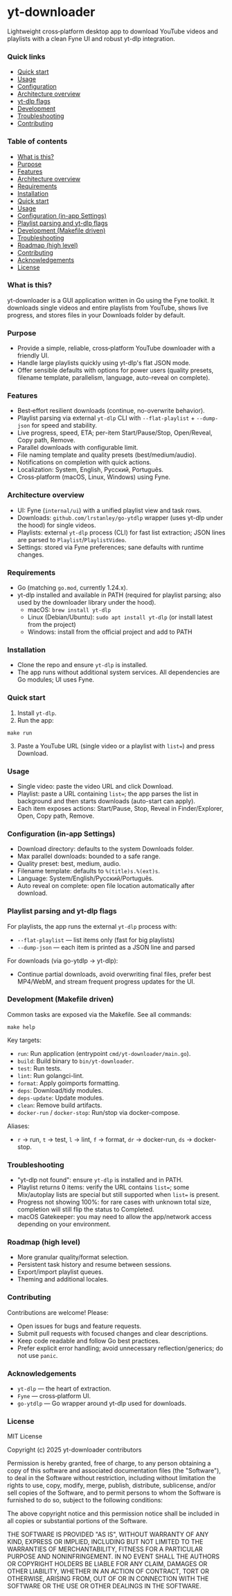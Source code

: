 # yt-downloader

Lightweight cross‑platform desktop app to download YouTube videos and playlists with a clean Fyne UI and robust yt-dlp integration.

### Quick links
- [Quick start](#quick-start)
- [Usage](#usage)
- [Configuration](#configuration-in-app-settings)
- [Architecture overview](#architecture-overview)
- [yt-dlp flags](#playlist-parsing-and-yt-dlp-flags)
- [Development](#development-makefile-driven)
- [Troubleshooting](#troubleshooting)
- [Contributing](#contributing)

### Table of contents
- [What is this?](#what-is-this)
- [Purpose](#purpose)
- [Features](#features)
- [Architecture overview](#architecture-overview)
- [Requirements](#requirements)
- [Installation](#installation)
- [Quick start](#quick-start)
- [Usage](#usage)
- [Configuration (in-app Settings)](#configuration-in-app-settings)
- [Playlist parsing and yt-dlp flags](#playlist-parsing-and-yt-dlp-flags)
- [Development (Makefile driven)](#development-makefile-driven)
- [Troubleshooting](#troubleshooting)
- [Roadmap (high level)](#roadmap-high-level)
- [Contributing](#contributing)
- [Acknowledgements](#acknowledgements)
- [License](#license)

### What is this?
yt-downloader is a GUI application written in Go using the Fyne toolkit. It downloads single videos and entire playlists from YouTube, shows live progress, and stores files in your Downloads folder by default.

### Purpose
- Provide a simple, reliable, cross‑platform YouTube downloader with a friendly UI.
- Handle large playlists quickly using yt-dlp's flat JSON mode.
- Offer sensible defaults with options for power users (quality presets, filename template, parallelism, language, auto-reveal on complete).

### Features
- Best‑effort resilient downloads (continue, no-overwrite behavior).
- Playlist parsing via external `yt-dlp` CLI with `--flat-playlist` + `--dump-json` for speed and stability.
- Live progress, speed, ETA; per-item Start/Pause/Stop, Open/Reveal, Copy path, Remove.
- Parallel downloads with configurable limit.
- File naming template and quality presets (best/medium/audio).
- Notifications on completion with quick actions.
- Localization: System, English, Русский, Português.
- Cross‑platform (macOS, Linux, Windows) using Fyne.

### Architecture overview
- UI: Fyne (`internal/ui`) with a unified playlist view and task rows.
- Downloads: `github.com/lrstanley/go-ytdlp` wrapper (uses yt-dlp under the hood) for single videos.
- Playlists: external `yt-dlp` process (CLI) for fast list extraction; JSON lines are parsed to `Playlist`/`PlaylistVideo`.
- Settings: stored via Fyne preferences; sane defaults with runtime changes.

### Requirements
- Go (matching `go.mod`, currently 1.24.x).
- yt-dlp installed and available in PATH (required for playlist parsing; also used by the downloader library under the hood).
  - macOS: `brew install yt-dlp`
  - Linux (Debian/Ubuntu): `sudo apt install yt-dlp` (or install latest from the project)
  - Windows: install from the official project and add to PATH

### Installation
- Clone the repo and ensure `yt-dlp` is installed.
- The app runs without additional system services. All dependencies are Go modules; UI uses Fyne.

### Quick start
1) Install `yt-dlp`.
2) Run the app:

```
make run
```

3) Paste a YouTube URL (single video or a playlist with `list=`) and press Download.

### Usage
- Single video: paste the video URL and click Download.
- Playlist: paste a URL containing `list=`; the app parses the list in background and then starts downloads (auto-start can apply).
- Each item exposes actions: Start/Pause, Stop, Reveal in Finder/Explorer, Open, Copy path, Remove.

### Configuration (in-app Settings)
- Download directory: defaults to the system Downloads folder.
- Max parallel downloads: bounded to a safe range.
- Quality preset: best, medium, audio.
- Filename template: defaults to `%(title)s.%(ext)s`.
- Language: System/English/Русский/Português.
- Auto reveal on complete: open file location automatically after download.

### Playlist parsing and yt-dlp flags
For playlists, the app runs the external `yt-dlp` process with:
- `--flat-playlist` — list items only (fast for big playlists)
- `--dump-json` — each item is printed as a JSON line and parsed

For downloads (via go-ytdlp -> yt-dlp):
- Continue partial downloads, avoid overwriting final files, prefer best MP4/WebM, and stream frequent progress updates for the UI.

### Development (Makefile driven)
Common tasks are exposed via the Makefile. See all commands:

```
make help
```

Key targets:
- `run`: Run application (entrypoint `cmd/yt-downloader/main.go`).
- `build`: Build binary to `bin/yt-downloader`.
- `test`: Run tests.
- `lint`: Run golangci-lint.
- `format`: Apply goimports formatting.
- `deps`: Download/tidy modules.
- `deps-update`: Update modules.
- `clean`: Remove build artifacts.
- `docker-run` / `docker-stop`: Run/stop via docker-compose.

Aliases:
- `r` -> run, `t` -> test, `l` -> lint, `f` -> format, `dr` -> docker-run, `ds` -> docker-stop.

### Troubleshooting
- "yt-dlp not found": ensure `yt-dlp` is installed and in PATH.
- Playlist returns 0 items: verify the URL contains `list=`; some Mix/autoplay lists are special but still supported when `list=` is present.
- Progress not showing 100%: for rare cases with unknown total size, completion will still flip the status to Completed.
- macOS Gatekeeper: you may need to allow the app/network access depending on your environment.

### Roadmap (high level)
- More granular quality/format selection.
- Persistent task history and resume between sessions.
- Export/import playlist queues.
- Theming and additional locales.

### Contributing
Contributions are welcome! Please:
- Open issues for bugs and feature requests.
- Submit pull requests with focused changes and clear descriptions.
- Keep code readable and follow Go best practices.
- Prefer explicit error handling; avoid unnecessary reflection/generics; do not use `panic`.

### Acknowledgements
- `yt-dlp` — the heart of extraction.
- `Fyne` — cross‑platform UI.
- `go-ytdlp` — Go wrapper around yt-dlp used for downloads.

### License
MIT License

Copyright (c) 2025 yt-downloader contributors

Permission is hereby granted, free of charge, to any person obtaining a copy
of this software and associated documentation files (the "Software"), to deal
in the Software without restriction, including without limitation the rights
to use, copy, modify, merge, publish, distribute, sublicense, and/or sell
copies of the Software, and to permit persons to whom the Software is
furnished to do so, subject to the following conditions:

The above copyright notice and this permission notice shall be included in all
copies or substantial portions of the Software.

THE SOFTWARE IS PROVIDED "AS IS", WITHOUT WARRANTY OF ANY KIND, EXPRESS OR
IMPLIED, INCLUDING BUT NOT LIMITED TO THE WARRANTIES OF MERCHANTABILITY,
FITNESS FOR A PARTICULAR PURPOSE AND NONINFRINGEMENT. IN NO EVENT SHALL THE
AUTHORS OR COPYRIGHT HOLDERS BE LIABLE FOR ANY CLAIM, DAMAGES OR OTHER
LIABILITY, WHETHER IN AN ACTION OF CONTRACT, TORT OR OTHERWISE, ARISING FROM,
OUT OF OR IN CONNECTION WITH THE SOFTWARE OR THE USE OR OTHER DEALINGS IN THE
SOFTWARE.
